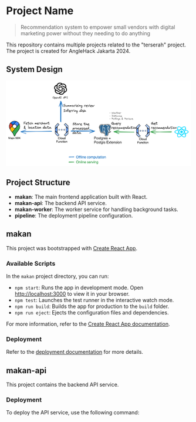 # Project Name

> Recommendation system to empower small vendors with digital marketing power without they needing to do anything

This repository contains multiple projects related to the "terserah" project. The project is created for AngleHack Jakarta 2024.

## System Design
![alt text](image.png)


## Project Structure

- **makan**: The main frontend application built with React.
- **makan-api**: The backend API service.
- **makan-worker**: The worker service for handling background tasks.
- **pipeline**: The deployment pipeline configuration.

## makan

This project was bootstrapped with [Create React App](https://github.com/facebook/create-react-app).

### Available Scripts

In the `makan` project directory, you can run:

- `npm start`: Runs the app in development mode. Open [http://localhost:3000](http://localhost:3000) to view it in your browser.
- `npm test`: Launches the test runner in the interactive watch mode.
- `npm run build`: Builds the app for production to the `build` folder.
- `npm run eject`: Ejects the configuration files and dependencies.

For more information, refer to the [Create React App documentation](https://facebook.github.io/create-react-app/docs/getting-started).

### Deployment

Refer to the [deployment documentation](https://facebook.github.io/create-react-app/docs/deployment) for more details.

## makan-api

This project contains the backend API service.

### Deployment

To deploy the API service, use the following command:
